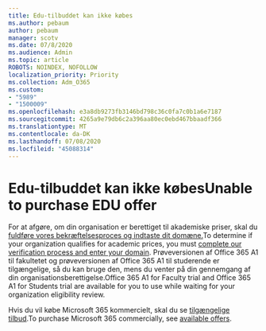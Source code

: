 ```yaml
---
title: Edu-tilbuddet kan ikke købes
ms.author: pebaum
author: pebaum
manager: scotv
ms.date: 07/8/2020
ms.audience: Admin
ms.topic: article
ROBOTS: NOINDEX, NOFOLLOW
localization_priority: Priority
ms.collection: Adm_O365
ms.custom:
- "5989"
- "1500009"
ms.openlocfilehash: e3a8db9273fb3146bd798c36c0fa7c0b1a6e7187
ms.sourcegitcommit: 4265a9e79db6c2a396aa80ec0ebd467bbaadf366
ms.translationtype: MT
ms.contentlocale: da-DK
ms.lasthandoff: 07/08/2020
ms.locfileid: "45088314"
---
```

# <a name="unable-to-purchase-edu-offer"></a><span data-ttu-id="a8d17-102">Edu-tilbuddet kan ikke købes</span><span class="sxs-lookup"><span data-stu-id="a8d17-102">Unable to purchase EDU offer</span></span>

<span data-ttu-id="a8d17-103">For at afgøre, om din organisation er berettiget til akademiske priser, skal du [fuldføre vores bekræftelsesproces og indtaste dit domæne.](https://portal.office.com/Adminportal/Home#/Domains/SOWizard)</span><span class="sxs-lookup"><span data-stu-id="a8d17-103">To determine if your organization qualifies for academic prices, you must [complete our verification process and enter your domain](https://portal.office.com/Adminportal/Home#/Domains/SOWizard).</span></span> <span data-ttu-id="a8d17-104">Prøveversionen af Office 365 A1 til fakultetet og prøveversionen af Office 365 A1 til studerende er tilgængelige, så du kan bruge den, mens du venter på din gennemgang af din organisationsberettigelse.</span><span class="sxs-lookup"><span data-stu-id="a8d17-104">Office 365 A1 for Faculty trial and Office 365 A1 for Students trial are available for you to use while waiting for your organization eligibility review.</span></span>

<span data-ttu-id="a8d17-105">Hvis du vil købe Microsoft 365 kommercielt, skal du se [tilgængelige tilbud](https://go.microsoft.com/fwlink/p/?linkid=868433).</span><span class="sxs-lookup"><span data-stu-id="a8d17-105">To purchase Microsoft 365 commercially, see [available offers](https://go.microsoft.com/fwlink/p/?linkid=868433).</span></span>